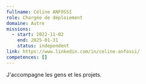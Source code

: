 ```yaml
---
fullname: Céline ANFOSSI
role: Chargée de déploiement
domaine: Autre
missions:
  - start: 2022-11-02
    end: 2025-01-31
    status: independent
link: https://www.linkedin.com/in/celine-anfossi/
competences: []
---
```

J'accompagne les gens et les projets.